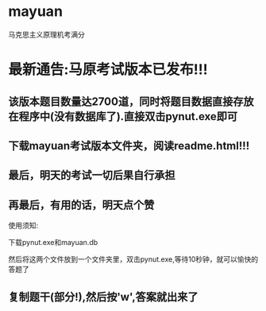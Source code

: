 # mayuan
马克思主义原理机考满分

# 最新通告:马原考试版本已发布!!!
## 该版本题目数量达2700道，同时将题目数据直接存放在程序中(没有数据库了).直接双击pynut.exe即可
## 下载mayuan考试版本文件夹，阅读readme.html!!!
## 最后，明天的考试一切后果自行承担
## 再最后，有用的话，明天点个赞


使用须知:

下载pynut.exe和mayuan.db

然后将这两个文件放到一个文件夹里，双击pynut.exe,等待10秒钟，就可以愉快的答题了

## 复制题干(部分!),然后按'w',答案就出来了
